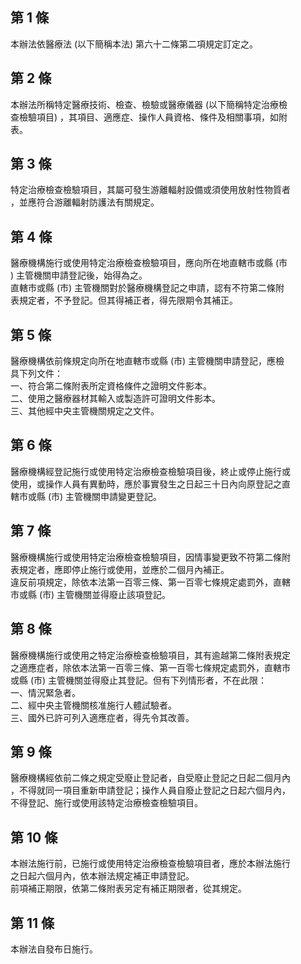 第 1 條
-------
本辦法依醫療法 (以下簡稱本法) 第六十二條第二項規定訂定之。

第 2 條
-------
本辦法所稱特定醫療技術、檢查、檢驗或醫療儀器 (以下簡稱特定治療檢  
查檢驗項目) ，其項目、適應症、操作人員資格、條件及相關事項，如附  
表。

第 3 條
-------
特定治療檢查檢驗項目，其屬可發生游離輻射設備或須使用放射性物質者  
，並應符合游離輻射防護法有關規定。

第 4 條
-------
醫療機構施行或使用特定治療檢查檢驗項目，應向所在地直轄市或縣 (市  
) 主管機關申請登記後，始得為之。  
直轄市或縣 (市) 主管機關對於醫療機構登記之申請，認有不符第二條附  
表規定者，不予登記。但其得補正者，得先限期令其補正。

第 5 條
-------
醫療機構依前條規定向所在地直轄市或縣 (市) 主管機關申請登記，應檢  
具下列文件：  
一、符合第二條附表所定資格條件之證明文件影本。  
二、使用之醫療器材其輸入或製造許可證明文件影本。  
三、其他經中央主管機關規定之文件。

第 6 條
-------
醫療機構經登記施行或使用特定治療檢查檢驗項目後，終止或停止施行或  
使用，或操作人員有異動時，應於事實發生之日起三十日內向原登記之直  
轄市或縣 (市) 主管機關申請變更登記。

第 7 條
-------
醫療機構施行或使用特定治療檢查檢驗項目，因情事變更致不符第二條附  
表規定者，應即停止施行或使用，並應於二個月內補正。  
違反前項規定，除依本法第一百零三條、第一百零七條規定處罰外，直轄  
市或縣 (市) 主管機關並得廢止該項登記。

第 8 條
-------
醫療機構施行或使用之特定治療檢查檢驗項目，其有逾越第二條附表規定  
之適應症者，除依本法第一百零三條、第一百零七條規定處罰外，直轄市  
或縣 (市) 主管機關並得廢止其登記。但有下列情形者，不在此限：  
一、情況緊急者。  
二、經中央主管機關核准施行人體試驗者。  
三、國外已許可列入適應症者，得先令其改善。

第 9 條
-------
醫療機構經依前二條之規定受廢止登記者，自受廢止登記之日起二個月內  
，不得就同一項目重新申請登記；操作人員自廢止登記之日起六個月內，  
不得登記、施行或使用該特定治療檢查檢驗項目。

第 10 條
--------
本辦法施行前，已施行或使用特定治療檢查檢驗項目者，應於本辦法施行  
之日起六個月內，依本辦法規定補正申請登記。  
前項補正期限，依第二條附表另定有補正期限者，從其規定。

第 11 條
--------
本辦法自發布日施行。

